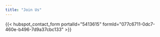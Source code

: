 ```yaml
---
title: "Join Us"
---
```


{{< hubspot_contact_form portalId="5413615" formId="077c6711-0dc7-460e-b496-7d9a37cbc133" >}}